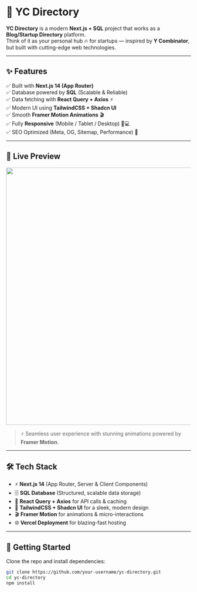 # 🚀 YC Directory

**YC Directory** is a modern **Next.js + SQL** project that works as a **Blog/Startup Directory** platform.  
Think of it as your personal hub 🔥 for startups — inspired by **Y Combinator**, but built with cutting-edge web technologies.

---

## ✨ Features

✅ Built with **Next.js 14 (App Router)**  
✅ Database powered by **SQL** (Scalable & Reliable)  
✅ Data fetching with **React Query + Axios** ⚡  
✅ Modern UI using **TailwindCSS + Shadcn UI**  
✅ Smooth **Framer Motion Animations** 🎬  
✅ Fully **Responsive** (Mobile / Tablet / Desktop) 📱💻  
✅ SEO Optimized (Meta, OG, Sitemap, Performance) 🚀  

---

## 🎥 Live Preview

<p align="center">
  <img src="https://media.giphy.com/media/l0MYEqEzwMWFCg8rm/giphy.gif" width="700" />
</p>

> ⚡ Seamless user experience with stunning animations powered by **Framer Motion**.

---

## 🛠️ Tech Stack

- ⚡ **Next.js 14** (App Router, Server & Client Components)  
- 🗄️ **SQL Database** (Structured, scalable data storage)  
- 📡 **React Query + Axios** for API calls & caching  
- 🎨 **TailwindCSS + Shadcn UI** for a sleek, modern design  
- 🎬 **Framer Motion** for animations & micro-interactions  
- 🌐 **Vercel Deployment** for blazing-fast hosting  

---

## 🚀 Getting Started

Clone the repo and install dependencies:

```bash
git clone https://github.com/your-username/yc-directory.git
cd yc-directory
npm install
